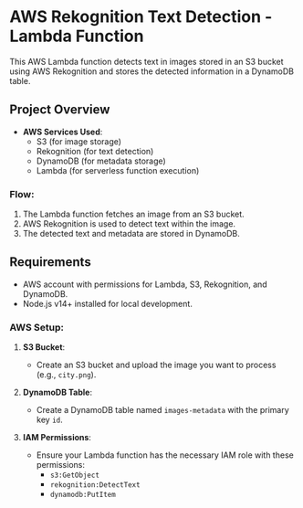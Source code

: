 # AWS Rekognition Text Detection - Lambda Function

This AWS Lambda function detects text in images stored in an S3 bucket using AWS Rekognition and stores the detected information in a DynamoDB table.

## Project Overview

- **AWS Services Used**: 
  - S3 (for image storage)
  - Rekognition (for text detection)
  - DynamoDB (for metadata storage)
  - Lambda (for serverless function execution)

### Flow:

1. The Lambda function fetches an image from an S3 bucket.
2. AWS Rekognition is used to detect text within the image.
3. The detected text and metadata are stored in DynamoDB.

## Requirements

- AWS account with permissions for Lambda, S3, Rekognition, and DynamoDB.
- Node.js v14+ installed for local development.

### AWS Setup:

1. **S3 Bucket**:
   - Create an S3 bucket and upload the image you want to process (e.g., `city.png`).

2. **DynamoDB Table**:
   - Create a DynamoDB table named `images-metadata` with the primary key `id`.

3. **IAM Permissions**:
   - Ensure your Lambda function has the necessary IAM role with these permissions:
     - `s3:GetObject`
     - `rekognition:DetectText`
     - `dynamodb:PutItem`
